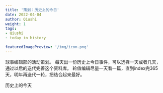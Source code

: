 ```yaml
---
title: '策划：历史上的今日'
date: 2022-04-04
author: Qiushi 
weight: 1
tags: 
- Qiushi
- today in history

featuredImagePreview: '/img/icon.png'
---
```


球事编辑部的活动策划。
每天出一份历史上今日事件，可以选择一天或者几天，通过以后的迭代完善这个资料库。
轮值编辑尽量一天看一篇，直到index完365天，明年再迭代一轮，把结合起来最好。

<!--more-->

历史上的今天